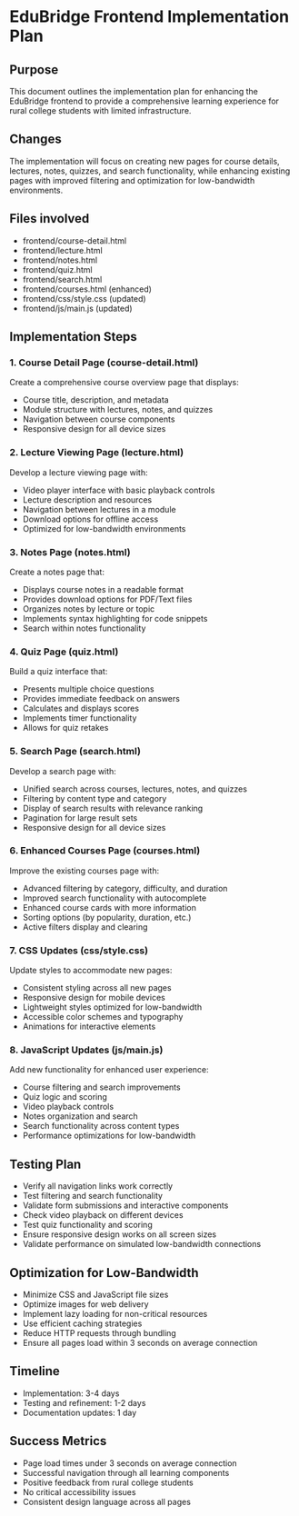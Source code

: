 # EduBridge Frontend Implementation Plan

## Purpose
This document outlines the implementation plan for enhancing the EduBridge frontend to provide a comprehensive learning experience for rural college students with limited infrastructure.

## Changes
The implementation will focus on creating new pages for course details, lectures, notes, quizzes, and search functionality, while enhancing existing pages with improved filtering and optimization for low-bandwidth environments.

## Files involved
- frontend/course-detail.html
- frontend/lecture.html
- frontend/notes.html
- frontend/quiz.html
- frontend/search.html
- frontend/courses.html (enhanced)
- frontend/css/style.css (updated)
- frontend/js/main.js (updated)

## Implementation Steps

### 1. Course Detail Page (course-detail.html)
Create a comprehensive course overview page that displays:
- Course title, description, and metadata
- Module structure with lectures, notes, and quizzes
- Navigation between course components
- Responsive design for all device sizes

### 2. Lecture Viewing Page (lecture.html)
Develop a lecture viewing page with:
- Video player interface with basic playback controls
- Lecture description and resources
- Navigation between lectures in a module
- Download options for offline access
- Optimized for low-bandwidth environments

### 3. Notes Page (notes.html)
Create a notes page that:
- Displays course notes in a readable format
- Provides download options for PDF/Text files
- Organizes notes by lecture or topic
- Implements syntax highlighting for code snippets
- Search within notes functionality

### 4. Quiz Page (quiz.html)
Build a quiz interface that:
- Presents multiple choice questions
- Provides immediate feedback on answers
- Calculates and displays scores
- Implements timer functionality
- Allows for quiz retakes

### 5. Search Page (search.html)
Develop a search page with:
- Unified search across courses, lectures, notes, and quizzes
- Filtering by content type and category
- Display of search results with relevance ranking
- Pagination for large result sets
- Responsive design for all device sizes

### 6. Enhanced Courses Page (courses.html)
Improve the existing courses page with:
- Advanced filtering by category, difficulty, and duration
- Improved search functionality with autocomplete
- Enhanced course cards with more information
- Sorting options (by popularity, duration, etc.)
- Active filters display and clearing

### 7. CSS Updates (css/style.css)
Update styles to accommodate new pages:
- Consistent styling across all new pages
- Responsive design for mobile devices
- Lightweight styles optimized for low-bandwidth
- Accessible color schemes and typography
- Animations for interactive elements

### 8. JavaScript Updates (js/main.js)
Add new functionality for enhanced user experience:
- Course filtering and search improvements
- Quiz logic and scoring
- Video playback controls
- Notes organization and search
- Search functionality across content types
- Performance optimizations for low-bandwidth

## Testing Plan
- Verify all navigation links work correctly
- Test filtering and search functionality
- Validate form submissions and interactive components
- Check video playback on different devices
- Test quiz functionality and scoring
- Ensure responsive design works on all screen sizes
- Validate performance on simulated low-bandwidth connections

## Optimization for Low-Bandwidth
- Minimize CSS and JavaScript file sizes
- Optimize images for web delivery
- Implement lazy loading for non-critical resources
- Use efficient caching strategies
- Reduce HTTP requests through bundling
- Ensure all pages load within 3 seconds on average connection

## Timeline
- Implementation: 3-4 days
- Testing and refinement: 1-2 days
- Documentation updates: 1 day

## Success Metrics
- Page load times under 3 seconds on average connection
- Successful navigation through all learning components
- Positive feedback from rural college students
- No critical accessibility issues
- Consistent design language across all pages